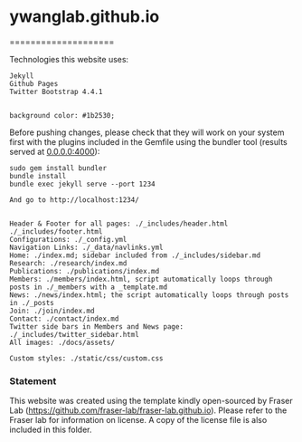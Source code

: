 # ywanglab.github.io
====================

Technologies this website uses:  

    Jekyll  
    Github Pages  
    Twitter Bootstrap 4.4.1


    background color: #1b2530;
Before pushing changes, please check that they will work on your system first with the plugins included in the Gemfile using the bundler tool (results served at [0.0.0.0:4000](0.0.0.0:4000)):

    sudo gem install bundler
    bundle install
    bundle exec jekyll serve --port 1234

    And go to http://localhost:1234/


    Header & Footer for all pages: ./_includes/header.html ./_includes/footer.html 
    Configurations: ./_config.yml
    Navigation Links: ./_data/navlinks.yml
    Home: ./index.md; sidebar included from ./_includes/sidebar.md
    Research: ./research/index.md
    Publications: ./publications/index.md
    Members: ./members/index.html, script automatically loops through posts in ./_members with a _template.md
    News: ./news/index.html; the script automatically loops through posts in ./_posts
    Join: ./join/index.md
    Contact: ./contact/index.md
    Twitter side bars in Members and News page: ./_includes/twitter_sidebar.html
    All images: ./docs/assets/

    Custom styles: ./static/css/custom.css


### Statement

This website was created using the template kindly open-sourced by Fraser Lab (https://github.com/fraser-lab/fraser-lab.github.io). Please refer to the Fraser lab for information on license. A copy of the license file is also included in this folder. 